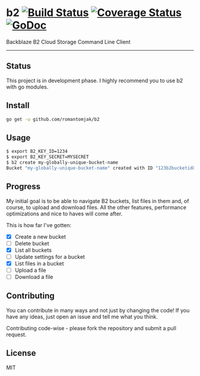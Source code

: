 # b2 [![Build Status](https://travis-ci.org/romantomjak/b2.svg)](https://travis-ci.org/romantomjak/b2) [![Coverage Status](https://coveralls.io/repos/github/romantomjak/b2/badge.svg?branch=master)](https://coveralls.io/github/romantomjak/b2?branch=master) [![GoDoc](https://godoc.org/github.com/romantomjak/b2?status.svg)](https://godoc.org/github.com/romantomjak/b2)

Backblaze B2 Cloud Storage Command Line Client

---

## Status

This project is in development phase. I highly recommend you to use b2 with go modules.

## Install

```sh
go get -u github.com/romantomjak/b2
```

## Usage

```sh
$ export B2_KEY_ID=1234
$ export B2_KEY_SECRET=MYSECRET
$ b2 create my-globally-unique-bucket-name
Bucket "my-globally-unique-bucket-name" created with ID "123b2bucketid8"
```

## Progress

My initial goal is to be able to navigate B2 buckets, list files in them and, of course, to upload and download files. All the other features, performance optimizations and nice to haves will come after.

This is how far I've gotten:

- [x] Create a new bucket
- [ ] Delete bucket
- [x] List all buckets
- [ ] Update settings for a bucket
- [x] List files in a bucket
- [ ] Upload a file
- [ ] Download a file

## Contributing

You can contribute in many ways and not just by changing the code! If you have any ideas, just open an issue and tell me what you think.

Contributing code-wise - please fork the repository and submit a pull request.

## License

MIT
